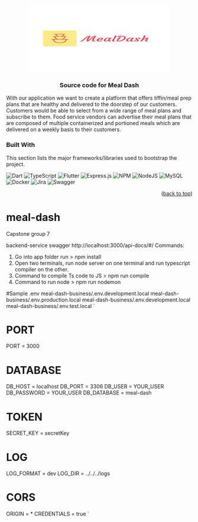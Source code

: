 <a name="readme-top"></a>

<!-- PROJECT LOGO -->
<br />
<div align="center">
  <a href="https://github.com/azeez-ahmad/meal-dash">
    <img src="ui-kit/HatchfulExport-All/logo_transparent.png" alt="Logo" width="380" height="180">
  </a>

  <h3 align="center">Source code for Meal Dash</h3>
</div>

With our application we want to create a platform that offers tiffin/meal prep plans that are healthy and delivered to the doorstep of our customers. Customers would be able to select from a wide range of meal plans and subscribe to them. Food service vendors can advertise their meal plans that are composed of multiple containerized and portioned meals which are delivered on a weekly basis to their customers.

### Built With

This section lists the major frameworks/libraries used to bootstrap the project.

![Dart](https://img.shields.io/badge/dart-%230175C2.svg?style=for-the-badge&logo=dart&logoColor=white) ![TypeScript](https://img.shields.io/badge/typescript-%23007ACC.svg?style=for-the-badge&logo=typescript&logoColor=white) ![Flutter](https://img.shields.io/badge/Flutter-%2302569B.svg?style=for-the-badge&logo=Flutter&logoColor=white) ![Express.js](https://img.shields.io/badge/express.js-%23404d59.svg?style=for-the-badge&logo=express&logoColor=%2361DAFB) ![NPM](https://img.shields.io/badge/NPM-%23000000.svg?style=for-the-badge&logo=npm&logoColor=white) ![NodeJS](https://img.shields.io/badge/node.js-6DA55F?style=for-the-badge&logo=node.js&logoColor=white) ![MySQL](https://img.shields.io/badge/mysql-%2300f.svg?style=for-the-badge&logo=mysql&logoColor=white) ![Docker](https://img.shields.io/badge/docker-%230db7ed.svg?style=for-the-badge&logo=docker&logoColor=white) ![Jira](https://img.shields.io/badge/jira-%230A0FFF.svg?style=for-the-badge&logo=jira&logoColor=white) ![Swagger](https://img.shields.io/badge/-Swagger-%23Clojure?style=for-the-badge&logo=swagger&logoColor=white)

<p align="right">(<a href="#readme-top">back to top</a>)</p>

# meal-dash
Capstone group 7


backend-service
swagger
http://localhost:3000/api-docs/#/
Commands:
1. Go into app folder run >  npm install
2. Open two terminals, run node server on one terminal and run typescript compiler on the other.
2. Command to compile Ts code to JS > npm run compile
3. Command to run node > npm run nodemon	


#Sample .env
meal-dash-business/.env.development.local
meal-dash-business/.env.production.local
meal-dash-business/.env.development.local
meal-dash-business/.env.test.local
`
# PORT
PORT = 3000

# DATABASE
DB_HOST = localhost
DB_PORT = 3306
DB_USER = YOUR_USER
DB_PASSWORD = YOUR_USER
DB_DATABASE = meal-dash

# TOKEN
SECRET_KEY = secretKey

# LOG
LOG_FORMAT = dev
LOG_DIR = ../../../logs

# CORS
ORIGIN = *
CREDENTIALS = true
`
